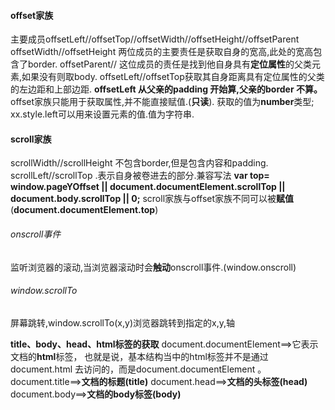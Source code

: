 ####  offset家族
主要成员offsetLeft//offsetTop//offsetWidth//offsetHeight//offsetParent
offsetWidth//offsetHeight 两位成员的主要责任是获取自身的宽高,此处的宽高包含了border.
offsetParent// 这位成员的责任是找到他自身具有**定位属性**的父类元素,如果没有则取body.
offsetLeft//offsetTop获取其自身距离具有定位属性的父类的左边距和上部边距.
**offsetLeft 从父亲的padding 开始算,父亲的border 不算。**
offset家族只能用于获取属性,并不能直接赋值.(**只读**).
获取的值为**number**类型;
xx.style.left可以用来设置元素的值.值为字符串.

#### scroll家族
scrollWidth//scrollHeight 不包含border,但是包含内容和padding.
scrollLeft//scrollTop .表示自身被卷进去的部分.兼容写法
**var top= window.pageYOffset || document.documentElement.scrollTop || document.body.scrollTop || 0;**
scroll家族与offset家族不同可以被**赋值**(**document.documentElement.top**)
###### onscroll事件
监听浏览器的滚动,当浏览器滚动时会**触动**onscroll事件.(window.onscroll)
###### window.scrollTo
屏幕跳转,window.scrollTo(x,y)浏览器跳转到指定的x,y,轴

**title、body、head、html标签的获取**
document.documentElement==>它表示文档的**html**标签， 也就是说，基本结构当中的html标签并不是通过document.html 去访问的，而是document.documentElement 。
document.title==>**文档的标题(title)**
document.head==>**文档的头标签(head)**
document.body==>**文档的body标签(body)**




